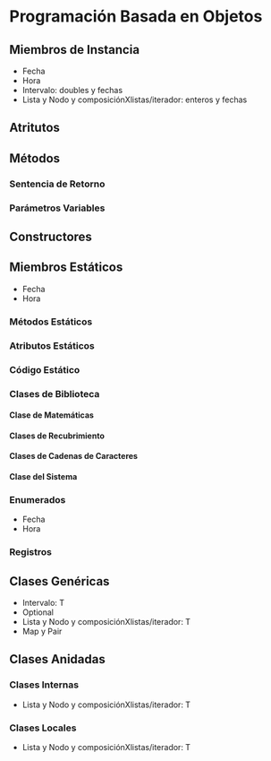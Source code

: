 # Programación Basada en Objetos

## Miembros de Instancia
- Fecha
- Hora
- Intervalo: doubles y fechas
- Lista y Nodo y composiciónXlistas/iterador: enteros y fechas
## Atritutos
## Métodos
### Sentencia de Retorno
### Parámetros Variables
## Constructores
## Miembros Estáticos
- Fecha
- Hora
### Métodos Estáticos
### Atributos Estáticos
### Código Estático
### Clases de Biblioteca
#### Clase de Matemáticas
#### Clases de Recubrimiento
#### Clases de Cadenas de Caracteres
#### Clase del Sistema
### Enumerados
- Fecha
- Hora
### Registros
## Clases Genéricas
- Intervalo: T
- Optional
- Lista y Nodo y composiciónXlistas/iterador: T
- Map y Pair
## Clases Anidadas
### Clases Internas
- Lista y Nodo y composiciónXlistas/iterador: T
### Clases Locales
- Lista y Nodo y composiciónXlistas/iterador: T

